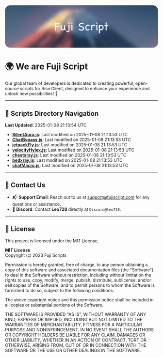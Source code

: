 ![Banner](.github/b.webp)

# 🌍 **We are Fuji Script**

Our global team of developers is dedicated to creating powerful, open-source scripts for Rise Client, designed to enhance your experience and unlock new possibilities! 🌟

---
<!-- SCRIPTS_NAVIGATION_START -->
## 📂 **Scripts Directory Navigation**

**Last Updated**: 2025-01-08 21:13:54 UTC

- **[SilentAura.js](scripts/SilentAura.js)**: Last modified on 2025-01-08 21:13:53 UTC
- **[ChatBypass.js](scripts/ChatBypass.js)**: Last modified on 2025-01-08 21:13:53 UTC
- **[jetpackFly.js](scripts/jetpackFly.js)**: Last modified on 2025-01-08 21:13:53 UTC
- **[velocityHylex.js](scripts/velocityHylex.js)**: Last modified on 2025-01-08 21:13:53 UTC
- **[chestxray.js](scripts/chestxray.js)**: Last modified on 2025-01-08 21:13:53 UTC
- **[bedxray.js](scripts/bedxray.js)**: Last modified on 2025-01-08 21:13:53 UTC
- **[chatMacro.js](scripts/chatMacro.js)**: Last modified on 2025-01-08 21:13:53 UTC

<!-- SCRIPTS_NAVIGATION_END -->

---

## 💬 **Contact Us**  
- 📬 **Support Email**: Reach out to us at [support@fujiscript.com](mailto:support@fujiscript.com) for any questions or assistance.  
- 💬 **Discord**: Contact **Leo728** directly at `Discord@leo728`.

---

## 📜 **License**

This project is licensed under the MIT License.  

**MIT License**  
Copyright (c) 2023 Fuji Scripts  

Permission is hereby granted, free of charge, to any person obtaining a copy of this software and associated documentation files (the "Software"), to deal in the Software without restriction, including without limitation the rights to use, copy, modify, merge, publish, distribute, sublicense, and/or sell copies of the Software, and to permit persons to whom the Software is furnished to do so, subject to the following conditions:  

The above copyright notice and this permission notice shall be included in all copies or substantial portions of the Software.  

THE SOFTWARE IS PROVIDED "AS IS", WITHOUT WARRANTY OF ANY KIND, EXPRESS OR IMPLIED, INCLUDING BUT NOT LIMITED TO THE WARRANTIES OF MERCHANTABILITY, FITNESS FOR A PARTICULAR PURPOSE AND NONINFRINGEMENT. IN NO EVENT SHALL THE AUTHORS OR COPYRIGHT HOLDERS BE LIABLE FOR ANY CLAIM, DAMAGES OR OTHER LIABILITY, WHETHER IN AN ACTION OF CONTRACT, TORT OR OTHERWISE, ARISING FROM, OUT OF OR IN CONNECTION WITH THE SOFTWARE OR THE USE OR OTHER DEALINGS IN THE SOFTWARE.  
